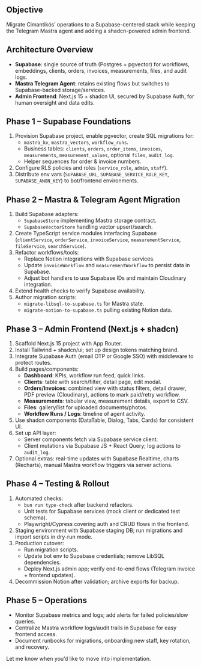 ## Objective
Migrate Cimantikós’ operations to a Supabase-centered stack while keeping the Telegram Mastra agent and adding a shadcn-powered admin frontend.

## Architecture Overview
- **Supabase**: single source of truth (Postgres + pgvector) for workflows, embeddings, clients, orders, invoices, measurements, files, and audit logs.
- **Mastra Telegram Agent**: retains existing flows but switches to Supabase-backed storage/services.
- **Admin Frontend**: Next.js 15 + shadcn UI, secured by Supabase Auth, for human oversight and data edits.

## Phase 1 – Supabase Foundations
1. Provision Supabase project, enable pgvector, create SQL migrations for:
   - `mastra_kv`, `mastra_vectors`, `workflow_runs`.
   - Business tables: `clients`, `orders`, `order_items`, `invoices`, `measurements`, `measurement_values`, optional `files`, `audit_log`.
   - Helper sequences for order & invoice numbers.
2. Configure RLS policies and roles (`service_role`, `admin`, `staff`).
3. Distribute env vars (`SUPABASE_URL`, `SUPABASE_SERVICE_ROLE_KEY`, `SUPABASE_ANON_KEY`) to bot/frontend environments.

## Phase 2 – Mastra & Telegram Agent Migration
1. Build Supabase adapters:
   - `SupabaseStore` implementing Mastra storage contract.
   - `SupabaseVectorStore` handling vector upsert/search.
2. Create TypeScript service modules interfacing Supabase (`clientService`, `orderService`, `invoiceService`, `measurementService`, `fileService`, `searchService`).
3. Refactor workflows/tools:
   - Replace Notion integrations with Supabase services.
   - Update `invoiceWorkflow` and `measurementWorkflow` to persist data in Supabase.
   - Adjust bot handlers to use Supabase IDs and maintain Cloudinary integration.
4. Extend health checks to verify Supabase availability.
5. Author migration scripts:
   - `migrate-libsql-to-supabase.ts` for Mastra state.
   - `migrate-notion-to-supabase.ts` pulling existing Notion data.

## Phase 3 – Admin Frontend (Next.js + shadcn)
1. Scaffold Next.js 15 project with App Router.
2. Install Tailwind + shadcn/ui; set up design tokens matching brand.
3. Integrate Supabase Auth (email OTP or Google SSO) with middleware to protect routes.
4. Build pages/components:
   - **Dashboard**: KPIs, workflow run feed, quick links.
   - **Clients**: table with search/filter, detail page, edit modal.
   - **Orders/Invoices**: combined view with status filters, detail drawer, PDF preview (Cloudinary), actions to mark paid/retry workflow.
   - **Measurements**: tabular view, measurement details, export to CSV.
   - **Files**: gallery/list for uploaded documents/photos.
   - **Workflow Runs / Logs**: timeline of agent activity.
5. Use shadcn components (DataTable, Dialog, Tabs, Cards) for consistent UI.
6. Set up API layer:
   - Server components fetch via Supabase service client.
   - Client mutations via Supabase JS + React Query; log actions to `audit_log`.
7. Optional extras: real-time updates with Supabase Realtime, charts (Recharts), manual Mastra workflow triggers via server actions.

## Phase 4 – Testing & Rollout
1. Automated checks:
   - `bun run type-check` after backend refactors.
   - Unit tests for Supabase services (mock client or dedicated test schema).
   - Playwright/Cypress covering auth and CRUD flows in the frontend.
2. Staging environment with Supabase staging DB; run migrations and import scripts in dry-run mode.
3. Production cutover:
   - Run migration scripts.
   - Update bot env to Supabase credentials; remove LibSQL dependencies.
   - Deploy Next.js admin app; verify end-to-end flows (Telegram invoice + frontend updates).
4. Decommission Notion after validation; archive exports for backup.

## Phase 5 – Operations
- Monitor Supabase metrics and logs; add alerts for failed policies/slow queries.
- Centralize Mastra workflow logs/audit trails in Supabase for easy frontend access.
- Document runbooks for migrations, onboarding new staff, key rotation, and recovery.

Let me know when you’d like to move into implementation.